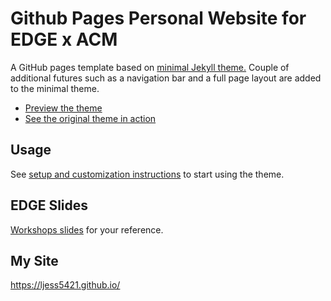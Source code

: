# Github Pages Personal Website for EDGE x ACM 
A GitHub pages template based on [minimal Jekyll theme.](https://github.com/pages-themes/minimal)
Couple of additional futures such as a navigation bar and a full page layout are added to the minimal theme.

- [Preview the theme](https://kbsezginel.github.io/gh-pages-template/)
- [See the original theme in action](https://pages-themes.github.io/minimal/)

## Usage
See [setup and customization instructions](https://kbsezginel.github.io/gh-pages-template/setup) to start using the theme.


## EDGE Slides

[Workshops slides](https://docs.google.com/presentation/d/1ToS6iPzangpvVvmq7LQP90Cf1TqK6QwH6cugIhmD4uY/edit?usp=sharing) for your reference.


## My Site
https://ljess5421.github.io/
